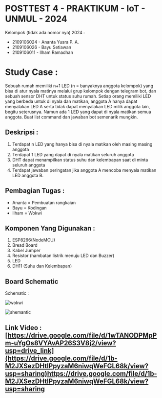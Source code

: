 # POSTTEST 4 - PRAKTIKUM - IoT - UNMUL - 2024

Kelompok (tidak ada nomor nya) 2024 :
- 2109106024 - Ananta Yusra P. A.
- 2109106026 - Bayu Setiawan
- 2109106011 - Ilham Ramadhan

# Study Case :
Sebuah rumah memiliki n+1 LED (n = banyaknya anggota kelompok) yang bisa di atur nyala matinya melalui grup kelompok dengan telegram bot, dan sebuah sensor DHT untuk status suhu rumah. Setiap orang memiliki LED yang berbeda untuk di nyala dan matikan, anggota A hanya dapat menyalakan LED A serta tidak dapat menyalakan LED milik anggota lain, begitu seterusnya. Namun ada 1 LED yang dapat di nyala matikan semua anggota. Buat list command dan jawaban bot semenarik mungkin.

## Deskripsi :
1. Terdapat n LED yang hanya bisa di nyala matikan oleh masing masing anggota
2. Terdapat 1 LED yang dapat di nyala matikan seluruh anggota
3. DHT dapat menampilkan status suhu dan kelembapan saat di minta seluruh anggota
4. Terdapat jawaban peringatan jika anggota A mencoba menyala matikan LED anggota B.

## Pembagian Tugas :
- Ananta = Pembuatan rangkaian 
- Bayu = Kodingan
- Ilham = Wokwi 

## Komponen Yang Digunakan :
1. ESP8266(NodeMCU) 
2. Bread Board
3. Kabel Jumper
4. Resistor (hambatan listrik menuju LED dan Buzzer)
5. LED
6. DH11 (Suhu dan Kelembapan)



## Board Schematic
Schematic :


![wokwi](https://github.com/anantaYSR/posttest4-Praktikum-iot-unmul-2024/assets/93465182/5fed7e6f-e37a-4e42-af09-dafa216d0248)
  
![shemantic](https://github.com/anantaYSR/posttest4-Praktikum-iot-unmul-2024/assets/93465182/efa2d49c-5a6f-463c-9d9d-dc528df819ba)


## Link Video : [https://drive.google.com/file/d/1wTANODPMpPm-uYgOs8VYAvAP26S3V8j2/view?usp=drive_link](https://drive.google.com/file/d/1b-M2JXSezDHtlPpyzaM6niwqWeFGL68k/view?usp=sharing)https://drive.google.com/file/d/1b-M2JXSezDHtlPpyzaM6niwqWeFGL68k/view?usp=sharing
